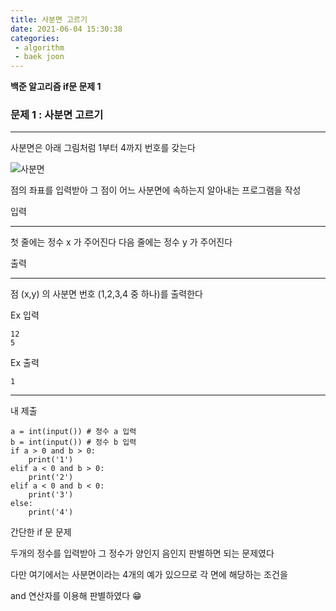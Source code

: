 ```yaml
---
title: 사분면 고르기
date: 2021-06-04 15:30:38
categories: 
 - algorithm
 - baek joon
---
```

**백준 알고리즘 if문 문제 1**

### 문제 1 : 사분면 고르기  
___
사분면은 아래 그림처럼 1부터 4까지 번호를 갖는다  

![사분면](https://user-images.githubusercontent.com/84296244/120756484-4329d980-c54a-11eb-8c40-8ddec8654746.PNG)

점의 좌표를 입력받아 그 점이 어느 사분면에 속하는지 알아내는 프로그램을 작성

입력  
___
첫 줄에는 정수 x 가 주어진다
다음 줄에는 정수 y 가 주어진다  

출력  
___
점 (x,y) 의 사분면 번호 (1,2,3,4 중 하나)를 출력한다


Ex 입력                                                     
```                                    
12
5
```
Ex 출력
```
1
```
___
내 제출
```
a = int(input()) # 정수 a 입력 
b = int(input()) # 정수 b 입력 
if a > 0 and b > 0:
    print('1')
elif a < 0 and b > 0:
    print('2')
elif a < 0 and b < 0:
    print('3')
else:
    print('4')
```

간단한 if 문 문제

두개의 정수를 입력받아 그 정수가 양인지 음인지 판별하면 되는 문제였다  

다만 여기에서는 사분면이라는 4개의 예가 있으므로 각 면에 해당하는 조건을  

and 연산자를 이용해 판별하였다 😁